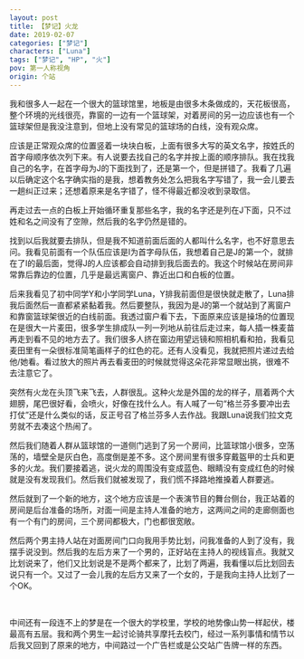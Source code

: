 ```yaml
---
layout: post
title: 【梦记】火龙
date: 2019-02-07
categories: ["梦记"]
characters: ["Luna"]
tags: ["梦记", "HP", "火"]
pov: 第一人称视角
origin: 个站
---
```


我和很多人一起在一个很大的篮球馆里，地板是由很多木条做成的，天花板很高，整个环境的光线很亮，靠窗的一边有一个篮球架，对着房间的另一边应该也有一个篮球架但是我没注意到，但地上没有常见的篮球场的白线，没有观众席。

应该是正常观众席的位置竖着一块块白板，上面有很多大写的英文名字，按姓氏的首字母顺序依次列下来。有人说要去找自己的名字并按上面的顺序排队。我在找我自己的名字，在首字母为J的下面找到了，还是第一个，但是拼错了。我看了几遍以后确定这个名字确实指的是我，想着教务处怎么把我名字写错了，我一会儿要去一趟纠正过来；还想着原来是名字错了，怪不得最近都没收到录取信。

再走过去一点的白板上开始循环重复那些名字，我的名字还是列在J下面，只不过姓和名之间没有了空隙，然后我的名字仍然是错的。

找到以后我就要去排队，但是我不知道前面后面的人都叫什么名字，也不好意思去问。我看见前面有一个队伍应该是I为首字母队伍，我想着自己是J的第一个，就排在了I的最后面，觉得J的人应该都会自动排到我后面去的。我这个时候站在房间非常靠后靠边的位置，几乎是最远离窗户、靠近出口和白板的位置。

后来我看见了初中同学Y和小学同学Luna，Y排我前面但是很快就走散了，Luna排我后面然后一直都紧紧黏着我。然后要整队，我因为是J的第一个就站到了离窗户和靠窗篮球架很近的白线前面。我透过窗户看下去，下面原来应该是操场的位置现在是很大一片麦田，很多学生排成队一列一列地从前往后走过来，每人插一株麦苗再走到看不见的地方去了。我们很多人挤在窗边用望远镜和照相机看和拍，我看见麦田里有一朵很标准简笔画样子的红色的花。还有人没看见，我就把照片递过去给他/她看。看过放大的照片再去看麦田的时候就觉得这朵花非常显眼出挑，很难不去注意它了。

突然有火龙在头顶飞来飞去，人群很乱。这种火龙是外国的龙的样子，扇着两个大翅膀，尾巴很好看，会喷火，好像在找什么人。有人喊了一句“格兰芬多要冲出去打仗”还是什么类似的话，反正号召了格兰芬多人去作战。我跟Luna说我们拉文克劳就不去凑这个热闹了。

然后我们随着人群从篮球馆的一道侧门逃到了另一个房间，比篮球馆小很多，空荡荡的，墙壁全是灰白色，高度倒是差不多。这个房间里有很多穿戴盔甲的士兵和更多的火龙。我们要接着逃，说火龙的周围没有变成蓝色、眼睛没有变成红色的时候就是没有发现我们。然后我们就被发现了，我们慌不择路地推搡着人群要逃。

然后就到了一个新的地方，这个地方应该是一个表演节目的舞台侧台，我正站着的房间是后台准备的场所，对面一间是主持人准备的地方，这两间之间的走廊侧面也有一个有门的房间，三个房间都极大，门也都很宽敞。

然后两个男主持人站在对面房间门口向我用手势比划，问我准备的人到了没有，我摆手说没到。然后我的左后方来了一个男的，正好站在主持人的视线盲点。我就又比划说来了，他们又比划说是不是两个都来了，比划了两遍，我看懂以后比划回去说只有一个。又过了一会儿我的左后方又来了一个女的，于是我向主持人比划了一个OK。

 <br>

中间还有一段连不上的梦是在一个很大的学校里，学校的地势像山势一样起伏，楼最高有五层。我和两个男生一起讨论骑共享摩托去校门，经过一系列事情和情节以后我又回到了原来的地方，中间路过一个广告栏或是公交站广告牌一样的东西。